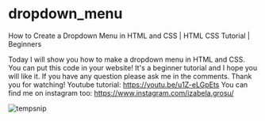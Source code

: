 # dropdown_menu
How to Create a Dropdown Menu in HTML and CSS | HTML CSS Tutorial | Beginners

Today I will show you how to make a dropdown menu in HTML and CSS. You can put this code in your website! It's a beginner tutorial and I hope you will like it. If you have any question please ask me in the comments. 
Thank you for watching!
Youtube tutorial:
https://youtu.be/u1Z-eLGpEts
You can find me on instagram too: https://www.instagram.com/izabela.grosu/

![tempsnip](https://user-images.githubusercontent.com/35005233/117532852-446ef180-aff2-11eb-9d8e-dea742169adc.png)
